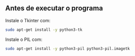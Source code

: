 ## Antes de executar o programa

Instale o Tkinter com:
```bash
sudo apt-get install -y python3-tk
```

Instale o PIL com:
```bash
sudo apt-get install -y python3-pil python3-pil.imagetk
```